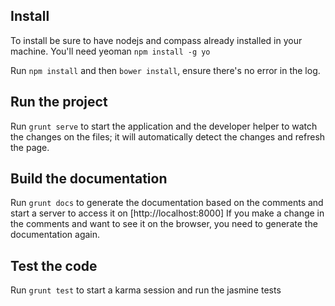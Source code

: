Install
-------

To install be sure to have nodejs and compass already installed in your machine.
You'll need yeoman `npm install -g yo`

Run `npm install` and then `bower install`, ensure there's no error in the log.

Run the project
---------------

Run `grunt serve` to start the application and the developer helper to watch the changes on the files; it will automatically detect the changes and refresh the page.

Build the documentation
-----------------------

Run `grunt docs` to generate the documentation based on the comments and start a server to access it on [http://localhost:8000]
If you make a change in the comments and want to see it on the browser, you need to generate the documentation again.

Test the code
-------------

Run `grunt test` to start a karma session and run the jasmine tests
